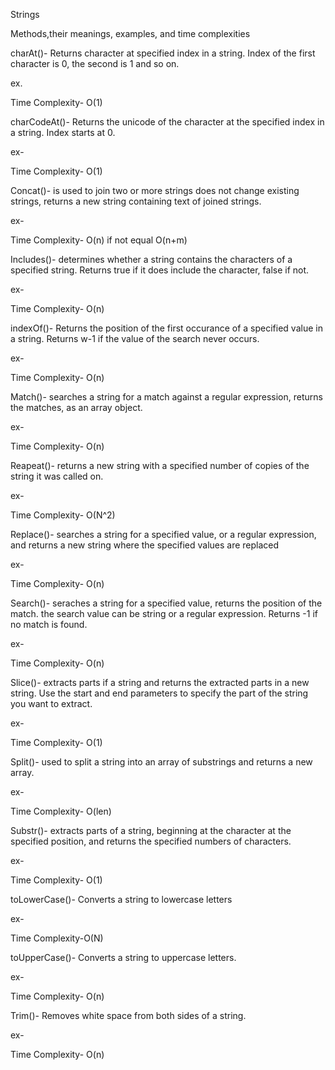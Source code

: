 Strings

Methods,their meanings, examples, and time complexities

charAt()- 
Returns character at specified index in a string. Index of the first character is 0, the second is 1 and so on.

ex.

Time Complexity- O(1)

charCodeAt()-
Returns the unicode of the character at the specified index in a string. Index starts at 0.

ex-

Time Complexity- O(1)

Concat()-
is used to join two or more strings does not change existing strings, returns a new string containing text of joined strings.

ex-

Time Complexity- O(n) if not equal O(n+m)

Includes()-
determines whether a string contains the characters of a specified string. Returns true if it does include the character, false if not.

ex-

Time Complexity- O(n)

indexOf()-
Returns the position of  the first occurance of a specified value in a string. Returns w-1 if the value of the search never occurs.

ex-

Time Complexity- O(n)

Match()-
searches a string for a match against a regular expression, returns the matches, as an array object.

ex-

Time Complexity- O(n)

Reapeat()-
returns a new string with a specified number of copies of the string it was called on.

ex-

Time Complexity- O(N^2)

Replace()-
searches a string for a specified value, or a regular expression, and returns a new string where the specified values are replaced

ex-

Time Complexity- O(n)

Search()-
seraches a string for a specified value, returns the position of the match. the search value can be string or a regular expression. Returns -1 if no match is found.

ex-


Time Complexity- O(n)

Slice()-
extracts parts if a string and returns the extracted parts in a new string. Use the start and end parameters to specify the part of the string you want to extract.

ex-


Time Complexity- O(1)

Split()-
used to split a string into an array of substrings and returns a new array.

ex-


Time Complexity- O(len)

Substr()-
extracts parts of a string, beginning at the character at the specified position, and returns the specified numbers of characters.

ex-

Time Complexity- O(1)


toLowerCase()-
Converts a string to lowercase letters

ex-

Time Complexity-O(N)

toUpperCase()-
Converts a string to uppercase letters.

ex-


Time Complexity- O(n)

Trim()-
Removes white space from both sides of a string.

ex-

Time Complexity- O(n)
